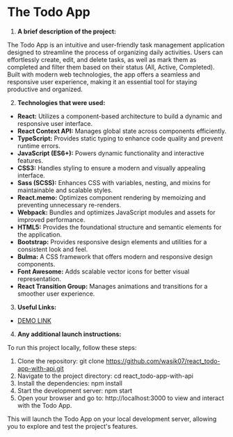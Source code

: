 # **The Todo App**

1. **A brief description of the project:**

  The Todo App is an intuitive and user-friendly task management application designed to streamline the process of organizing daily activities. Users can effortlessly create, edit, and delete tasks, as well as mark them as completed and filter them based on their status (All, Active, Completed). Built with modern web technologies, the app offers a seamless and responsive user experience, making it an essential tool for staying productive and organized.

2. **Technologies that were used:**

  - **React:** Utilizes a component-based architecture to build a dynamic and responsive user interface.
  - **React Context API:** Manages global state across components efficiently.
  - **TypeScript:** Provides static typing to enhance code quality and prevent runtime errors.
  - **JavaScript (ES6+):** Powers dynamic functionality and interactive features.
  - **CSS3:** Handles styling to ensure a modern and visually appealing interface.
  - **Sass (SCSS):** Enhances CSS with variables, nesting, and mixins for maintainable and scalable styles.
  - **React.memo:** Optimizes component rendering by memoizing and preventing unnecessary re-renders.
  - **Webpack:** Bundles and optimizes JavaScript modules and assets for improved performance.
  - **HTML5:** Provides the foundational structure and semantic elements for the application.
  - **Bootstrap:** Provides responsive design elements and utilities for a consistent look and feel.
  - **Bulma:** A CSS framework that offers modern and responsive design components.
  - **Font Awesome:** Adds scalable vector icons for better visual representation.
  - **React Transition Group:** Manages animations and transitions for a smoother user experience.

3. **Useful Links:**

  - [DEMO LINK](https://wasik07.github.io/react_todo-app-with-api/)

4. **Any additional launch instructions:**

  To run this project locally, follow these steps:

  1. Clone the repository:
    git clone https://github.com/wasik07/react_todo-app-with-api.git
  2. Navigate to the project directory:
    cd react_todo-app-with-api
  3. Install the dependencies:
    npm install
  4. Start the development server:
    npm start
  5. Open your browser and go to:
    http://localhost:3000 to view and interact with the Todo App.

  This will launch the Todo App on your local development server, allowing you to explore and test the project's features.
